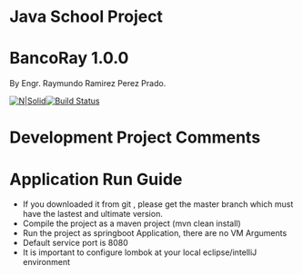 # Java School Project

# BancoRay 1.0.0

By Engr. Raymundo Ramirez Perez Prado.

[![N|Solid](https://i1.wp.com/sfnewtech.com/wp-content/uploads/directory/logo-nearsoft2.jpg)](https://nodesource.com/products/nsolid)[![Build Status](https://rgprincipal.com/es/wp-content/uploads/2018/12/Logo-de-Java-portada-250x122.jpg)](https://travis-ci.org/joemccann/dillinger)

# Development Project Comments

 

# Application Run Guide

 - If you downloaded it from git , please get the master branch which must have the lastest and ultimate version.
 - Compile the project as a maven project (mvn clean install)
 - Run the project as springboot Application, there are no VM Arguments
 - Default service port is 8080
 - It is important to configure lombok at your local eclipse/intelliJ environment

 

